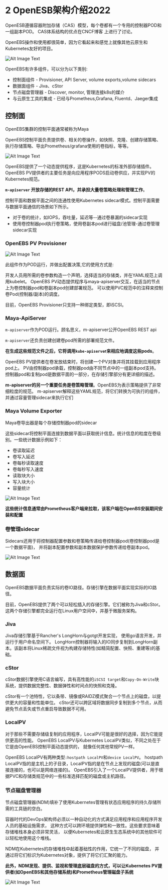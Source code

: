 # **2 OpenESB架构介绍2022**

OpenESB遵循容器附加存储（CAS）模型，每个卷都有一个专用的控制器POD和一组副本POD。 CAS体系结构的优点在CNCF博客 上进行了讨论。 

OpenEBS操作和使用都很简单，因为它看起来和感觉上就像其他云原生和Kubernetes友好的项目。

![Alt Image Text](images/3_1.png "Body image")

OpenEBS有许多组件，可以分为以下类别:

* 控制面组件 - Provisioner, API Server, volume exports,volume sidecars
* 数据面组件 - Jiva、cStor
* 节点磁盘管理器 - Discover, monitor, 管理连接k8s的媒介
* 与云原生工具的集成 - 已经与Prometheus,Grafana, Fluentd、Jaeger集成

## **控制面**

OpenEBS集群的控制平面通常被称为Maya

OpenEBS控制平面负责提供卷、相关的卷操作，如快照、克隆、创建存储策略、执行存储策略、导出Prometheus/grafana使用的卷指标，等等。

![Alt Image Text](images/3_2.png "Body image")

OpenEBS提供了一个动态提供程序，这是Kubernetes的标准外部存储插件。 OpenEBS PV提供者的主要任务是向应用程序PODS启动卷供应，并实现PV的Kubernetes规范。

**`m-apiserver` 开放存储的REST API，并承担大量卷策略处理和管理工作**。

控制平面和数据平面之间的连通性使用Kubernetes sidecar模式。控制平面需要与数据平面通信的场景如下所示。

* 对于卷的统计，如IOPS，吞吐量，延迟等--通过卷暴漏的sidecar实现
* 使用卷控制器pod执行卷策略，使用卷副本pod进行磁盘/池管理-通过卷管理sidecar实现

### **OpenEBS PV Provisioner**

![Alt Image Text](images/3_3.png "Body image")

此组件作为POD运行，并做出配置决策,它的使用方式是:

开发人员用所需的卷参数构造一个声明，选择适当的存储类，并在YAML规范上调用kubelet。 OpenEBS PV动态提供程序与maya-apiserver交互，在适当的节点上为卷控制器pod和卷副本pod创建部署规范。 可以使用PVC规范中的注释来控制卷Pod(控制器/副本)的调度。

目前，OpenEBS Provisioner只支持一种绑定类型，即iSCSI。

### **Maya-ApiServer**

`m-apiserver`作为POD运行。顾名思义，m-apiserver公开OpenEBS REST api

`m-apiserver`还负责创建创建卷pod所需的部署规范文件。 

**在生成这些规范文件之后，它将调用`kube-apiserve`r来相应地调度这些pods**。 

OpenEBS PV提供者在卷发放结束时，将创建一个PV对象并将其挂载到应用程序pod上。 PV由控制器pod承载，控制器pod由不同节点中的一组副本pod支持。 控制器pod和复制pod是数据平面的一部分，在存储引擎部分有更详细的描述。

**m-apiserver的另一个重要任务是卷策略管理**。OpenEBS为表示策略提供了非常细粒度的规范。 m-apiserver解释这些YAML规范，将它们转换为可执行的组件，并通过容量管理sidecar来执行它们


### **Maya Volume Exporter**

Maya卷导出器是每个存储控制器pod的sidecar

这些sidecar将控制平面连接到数据平面以获取统计信息。统计信息的粒度在卷级别。一些统计数据示例如下：

* 卷读取延迟
* 卷写入延迟
* 卷每秒读取速度
* 卷每秒写入速度
* 读取块大小
* 写入块大小
* 容量统计

![Alt Image Text](images/3_4.png "Body image")

**这些统计信息通常由Prometheus客户端来拉取，该客户端在OpenBS安装期间安装和配置**

### **卷管理sidecar**

Sidecars还用于将控制器配置参数和卷策略传递给卷控制器pod(卷控制器pod是一个数据平面)， 并将副本配置参数和副本数据保护参数传递给卷副本pod。

![Alt Image Text](images/3_5.png "Body image")

## **数据面**

OpenEBS数据平面负责实际的卷IO路径。存储引擎在数据平面实现实际的IO路径。 

目前，OpenEBS提供了两个可以轻松插入的存储引擎。它们被称为Jiva和cStor。 这两个存储引擎都完全运行在Linux用户空间中，并基于微服务架构。

### **Jiva**

Jiva存储引擎基于Rancher's LongHorn与gotgt开发实现， 使用go语言开发，并运行于用户命名空间下。 LongHorn控制器将输入的IO同步复制到LongHorn副本。该副本将Linux稀疏文件视为构建存储特性(如精简配置、快照、重建等)的基础。

### **cStor**

cStor数据引擎使用C语言编写，具有高性能的`iSCSI target`和`Copy-On-Write`块系统，提供数据完整性、数据弹性和时间点的快照和克隆。

cStor有一个池特性，它以条带、镜像或RAIDZ模式聚合一个节点上的磁盘，以提供更大的容量和性能单位。 cStor还可以跨区域将数据同步复制到多个节点，从而避免节点丢失或节点重启导致数据不可用。

### **LocalPV**

对于那些不需要存储级复制的应用程序，LocalPV可能是很好的选择，因为它能提供更高的性能。 OpenEBS LocalPV与Kubernetes LocalPV类似，不同之处在于它是由OpenEBS控制平面动态提供的， 就像任何其他常规PV一样。

OpenEBS LocalPV有两种类型`:hostpath LocalPV`和`device LocalPV`。 hostpath LocalPV指的是主机上的子目录，LocalPV指的是在节点上发现的磁盘(可以是直接连接的，也可以是网络连接的)。 OpenEBS引入了一个LocalPV提供者，用于根据PVC和存储类规范中的一些标准选择匹配的磁盘或主机路径。

### **节点磁盘管理器**

节点磁盘管理器(NDM)填补了使用Kubernetes管理有状态应用程序的持久存储所需的工具链的空白。 

容器时代的DevOps架构师必须以一种自动化的方式满足应用程序和应用程序开发人员的基础设施需求， 这种方式可以跨环境提供弹性和一致性。这些要求意味着存储堆栈本身必须非常灵活， 以便Kubernetes和云原生生态系统中的其他软件可以轻松地使用这个堆栈。 

NDM在Kubernetes的存储堆栈中起着基础性的作用，它统一了不同的磁盘， 并通过将它们标识为Kubernetes对象，提供了将它们汇聚的能力。 

**此外，NDM发现、提供、监视和管理底层磁盘的方式，可以让Kubernetes PV提供者(如OpenEBS和其他存储系统)和Prometheus管理磁盘子系统**

![Alt Image Text](images/3_6.png "Body image")





